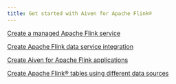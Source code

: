 ```yaml
---
title: Get started with Aiven for Apache Flink®
---
```


[Create a managed Apache Flink service](/docs/platform/howto/create_new_service)

[Create Apache Flink data service integration](/docs/products/flink/howto/create-integration)

[Create Aiven for Apache Flink applications](/docs/products/flink/howto/create-flink-applications)

[Create Apache Flink® tables using different data sources](/docs/products/flink/howto/list-flink-table-integrations)
